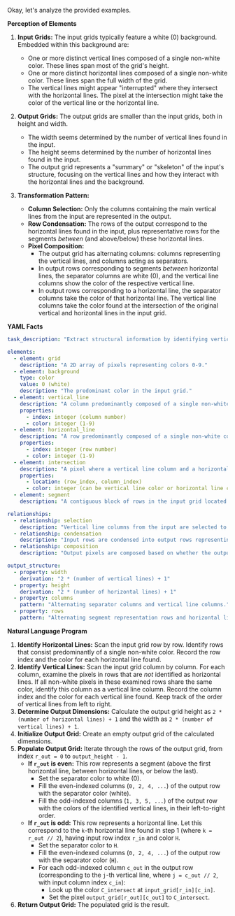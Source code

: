 Okay, let's analyze the provided examples.

**Perception of Elements**

1.  **Input Grids:** The input grids typically feature a white (0) background. Embedded within this background are:
    *   One or more distinct vertical lines composed of a single non-white color. These lines span most of the grid's height.
    *   One or more distinct horizontal lines composed of a single non-white color. These lines span the full width of the grid.
    *   The vertical lines might appear "interrupted" where they intersect with the horizontal lines. The pixel at the intersection might take the color of the vertical line or the horizontal line.

2.  **Output Grids:** The output grids are smaller than the input grids, both in height and width.
    *   The width seems determined by the number of vertical lines found in the input.
    *   The height seems determined by the number of horizontal lines found in the input.
    *   The output grid represents a "summary" or "skeleton" of the input's structure, focusing on the vertical lines and how they interact with the horizontal lines and the background.

3.  **Transformation Pattern:**
    *   **Column Selection:** Only the columns containing the main vertical lines from the input are represented in the output.
    *   **Row Condensation:** The rows of the output correspond to the horizontal lines found in the input, plus representative rows for the segments *between* (and above/below) these horizontal lines.
    *   **Pixel Composition:**
        *   The output grid has alternating columns: columns representing the vertical lines, and columns acting as separators.
        *   In output rows corresponding to segments *between* horizontal lines, the separator columns are white (0), and the vertical line columns show the color of the respective vertical line.
        *   In output rows corresponding to a horizontal line, the separator columns take the color of that horizontal line. The vertical line columns take the color found at the intersection of the original vertical and horizontal lines in the input grid.

**YAML Facts**


```yaml
task_description: "Extract structural information by identifying vertical and horizontal lines and their intersections, condensing the grid based on these features."

elements:
  - element: grid
    description: "A 2D array of pixels representing colors 0-9."
  - element: background
    type: color
    value: 0 (white)
    description: "The predominant color in the input grid."
  - element: vertical_line
    description: "A column predominantly composed of a single non-white color, potentially interrupted by horizontal lines."
    properties:
      - index: integer (column number)
      - color: integer (1-9)
  - element: horizontal_line
    description: "A row predominantly composed of a single non-white color."
    properties:
      - index: integer (row number)
      - color: integer (1-9)
  - element: intersection
    description: "A pixel where a vertical line column and a horizontal line row meet."
    properties:
      - location: (row_index, column_index)
      - color: integer (can be vertical line color or horizontal line color)
  - element: segment
    description: "A contiguous block of rows in the input grid located above the first horizontal line, between two consecutive horizontal lines, or below the last horizontal line."

relationships:
  - relationship: selection
    description: "Vertical line columns from the input are selected to form the basis of the output columns."
  - relationship: condensation
    description: "Input rows are condensed into output rows representing horizontal lines and the segments between them."
  - relationship: composition
    description: "Output pixels are composed based on whether the output row represents a segment or a horizontal line, using vertical line colors, horizontal line colors, and the background color."

output_structure:
  - property: width
    derivation: "2 * (number of vertical lines) + 1"
  - property: height
    derivation: "2 * (number of horizontal lines) + 1"
  - property: columns
    pattern: "Alternating separator columns and vertical line columns."
  - property: rows
    pattern: "Alternating segment representation rows and horizontal line representation rows."
```


**Natural Language Program**

1.  **Identify Horizontal Lines:** Scan the input grid row by row. Identify rows that consist predominantly of a single non-white color. Record the row index and the color for each horizontal line found.
2.  **Identify Vertical Lines:** Scan the input grid column by column. For each column, examine the pixels in rows that are *not* identified as horizontal lines. If all non-white pixels in these examined rows share the same color, identify this column as a vertical line column. Record the column index and the color for each vertical line found. Keep track of the order of vertical lines from left to right.
3.  **Determine Output Dimensions:** Calculate the output grid height as `2 * (number of horizontal lines) + 1` and the width as `2 * (number of vertical lines) + 1`.
4.  **Initialize Output Grid:** Create an empty output grid of the calculated dimensions.
5.  **Populate Output Grid:** Iterate through the rows of the output grid, from index `r_out = 0` to `output_height - 1`.
    *   **If `r_out` is even:** This row represents a segment (above the first horizontal line, between horizontal lines, or below the last).
        *   Set the separator color to white (0).
        *   Fill the even-indexed columns (`0, 2, 4, ...`) of the output row with the separator color (white).
        *   Fill the odd-indexed columns (`1, 3, 5, ...`) of the output row with the colors of the identified vertical lines, in their left-to-right order.
    *   **If `r_out` is odd:** This row represents a horizontal line. Let this correspond to the `k`-th horizontal line found in step 1 (where `k = r_out // 2`), having input row index `r_in` and color `H`.
        *   Set the separator color to `H`.
        *   Fill the even-indexed columns (`0, 2, 4, ...`) of the output row with the separator color (`H`).
        *   For each odd-indexed column `c_out` in the output row (corresponding to the `j`-th vertical line, where `j = c_out // 2`, with input column index `c_in`):
            *   Look up the color `C_intersect` at `input_grid[r_in][c_in]`.
            *   Set the pixel `output_grid[r_out][c_out]` to `C_intersect`.
6.  **Return Output Grid:** The populated grid is the result.